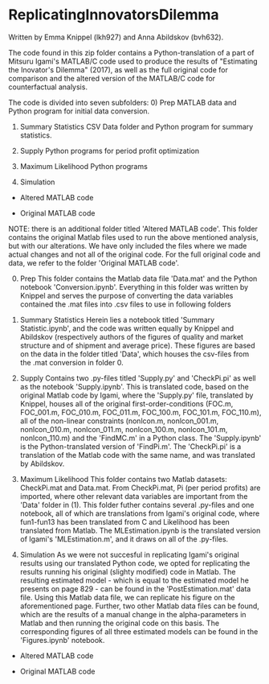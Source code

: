 # ReplicatingInnovatorsDilemma
Written by Emma Knippel (lkh927) and Anna Abildskov (bvh632).

The code found in this zip folder contains a Python-translation of a part of Mitsuru Igami's MATLAB/C code used to produce the results of "Estimating the Inovator's Dilemma" (2017), as well as the full original code for comparison and the altered version of the MATLAB/C code for counterfactual analysis. 

The code is divided into seven subfolders:
0) Prep                         MATLAB data and Python program for initial data conversion. 

1) Summary Statistics           CSV Data folder and Python program for summary statistics.

2) Supply                       Python programs for period profit optimization

3) Maximum Likelihood           Python programs 

4) Simulation

* Altered MATLAB code

* Original MATLAB code



NOTE: there is an additional folder titled 'Altered MATLAB code'. This folder contains the original Matlab files used to run the above mentioned analysis, but with our alterations. We have only included the files where we made actual changes and not all of the original code. For the full original code and data, we refer to the folder 'Original MATLAB code'.

0. Prep 
This folder contains the Matlab data file 'Data.mat' and the Python notebook 'Conversion.ipynb'. Everything in this folder was written by Knippel and serves the purpose of converting the data variables contained the .mat files into .csv files to use in following folders

1. Summary Statistics
Herein lies a notebook titled 'Summary Statistic.ipynb', and the code was written equally by Knippel and Abildskov (respectively authors of the figures of quality and market structure and of shipment and average price). These figures are based on the data in the folder titled 'Data', which houses the csv-files from the .mat conversion in folder 0.

2. Supply
Contains two .py-files titled 'Supply.py' and 'CheckPi.pi' as well as the notebook 'Supply.ipynb'. This is translated code, based on the original Matlab code by Igami, where the 'Supply.py' file, translated by Knippel, houses all of the original first-order-conditions (FOC.m, FOC_001.m, FOC_010.m, FOC_011.m, FOC_100.m, FOC_101.m, FOC_110.m), all of the non-linear constraints (nonlcon.m, nonlcon_001.m, nonlcon_010.m, nonlcon_011.m, nonlcon_100.m, nonlcon_101.m, nonlcon_110.m) and the 'FindMC.m' in a Python class. The 'Supply.ipynb' is the Python-translated version of 'FindPi.m'. The 'CheckPi.pi' is a translation of the Matlab code with the same name, and was translated by Abildskov.

3. Maximum Likelihood
This folder contains two Matlab datasets: CheckPi.mat and Data.mat. From CheckPi.mat, Pi (per period profits) are imported, where other relevant data variables are important from the 'Data' folder in (1). This folder futher contains several .py-files and one notebook, all of which are translations from Igami's original code, where fun1-fun13 has been translated from C and Likelihood has been translated from Matlab. The MLEstimation.ipynb is the translated version of Igami's 'MLEstimation.m', and it draws on all of the .py-files.


4. Simulation
As we were not succesful in replicating Igami's original results using our translated Python code, we opted for replicating the results running his original (slighty modified) code in Matlab. The resulting estimated model - which is equal to the estimated model he presents on page 829 - can be found in the 'PostEstimation.mat' data file. Using this Matlab data file, we can replicate his figure on the aforementioned page. Further, two other Matlab data files can be found, which are the results of a manual change in the alpha-parameters in Matlab and then running the original code on this basis. The corresponding figures of all three estimated models can be found in the 'Figures.ipynb' notebook.

* Altered MATLAB code


* Original MATLAB code
